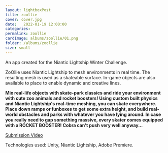 ```yaml
---
layout: lightboxPost
title: zoollie
cover: cover.jpg
date:   2022-01-19 12:00:00
categories: 
permalink: zoollie
cardImage: albums/zoollie/01.png
folder: /albums/zoollie
size: small
---
```


An app created for the Niantic Lightship Winter Challenge.

<!--more-->

ZoOllie uses Niantic Lightship to mesh environments in real time. The resulting mesh is used as a skateable surface.
In-game objects are also available to place to enable dynamic and creative lines.

__Mix real-life objects with skate-park classics and ride your environment with cute zoo animals and rocket boosters!
Using custom built physics and Niantic Lightship's real-time meshing, you can skate everywhere. Place down ramps or funboxes to get some extra height, and build real-world obstacles and parks with whatever you have lying around. In case you really need to gap something massive, every skater comes equipped with a ROCKET BOOSTER! Cobra can't push very well anyway...__


[Submission Video](https://vimeo.com/668068898)


Technologies used: Unity, Niantic Lightship, Adobe Premiere.
